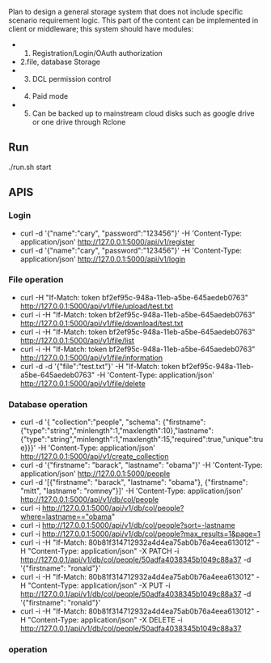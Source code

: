 Plan to design a general storage system that does not include specific scenario requirement logic. This part of the content can be implemented in client or middleware; this system should have modules: 
* 1. Registration/Login/OAuth authorization 
* 2.file, database Storage 
* 3. DCL permission control 
* 4. Paid mode 
* 5. Can be backed up to mainstream cloud disks such as google drive or one drive through Rclone


## Run
./run.sh start


## APIS

### Login
* curl -d '{"name":"cary", "password":"123456"}' -H 'Content-Type: application/json' http://127.0.0.1:5000/api/v1/register
* curl -d '{"name":"cary", "password":"123456"}' -H 'Content-Type: application/json' http://127.0.0.1:5000/api/v1/login

### File operation
* curl -H "If-Match: token bf2ef95c-948a-11eb-a5be-645aedeb0763" http://127.0.0.1:5000/api/v1/file/upload/test.txt
* curl -i -H "If-Match: token bf2ef95c-948a-11eb-a5be-645aedeb0763" http://127.0.0.1:5000/api/v1/file/download/test.txt
* curl -i -H "If-Match: token bf2ef95c-948a-11eb-a5be-645aedeb0763" http://127.0.0.1:5000/api/v1/file/list
* curl -i -H "If-Match: token bf2ef95c-948a-11eb-a5be-645aedeb0763" http://127.0.0.1:5000/api/v1/file/information
* curl -d -d '{"file":"test.txt"}' -H "If-Match: token bf2ef95c-948a-11eb-a5be-645aedeb0763" -H 'Content-Type: application/json' http://127.0.0.1:5000/api/v1/file/delete

### Database operation
* curl -d '{ "collection":"people",
            "schema": {"firstname":{"type":"string","minlength":1,"maxlength":10},"lastname":{"type":"string","minlength":1,"maxlength":15,"required":true,"unique":true}}}' -H 'Content-Type: application/json' http://127.0.0.1:5000/api/v1/create_collection
* curl -d '{"firstname": "barack", "lastname": "obama"}' -H 'Content-Type: application/json' http://127.0.0.1:5000/people
* curl -d '[{"firstname": "barack", "lastname": "obama"}, {"firstname": "mitt", "lastname": "romney"}]' -H 'Content-Type: application/json' http://127.0.0.1:5000/api/v1/db/col/people
* curl -i http://127.0.0.1:5000/api/v1/db/col/people?where=lastname=="obama"
* curl -i http://127.0.0.1:5000/api/v1/db/col/people?sort=-lastname
* curl -i http://127.0.0.1:5000/api/v1/db/col/people?max_results=1&page=1
* curl -i -H "If-Match: 80b81f314712932a4d4ea75ab0b76a4eea613012" -H "Content-Type: application/json" -X PATCH -i http://127.0.0.1/api/v1/db/col/people/50adfa4038345b1049c88a37 -d '{"firstname": "ronald"}'
* curl -i -H "If-Match: 80b81f314712932a4d4ea75ab0b76a4eea613012" -H "Content-Type: application/json" -X PUT -i http://127.0.0.1/api/v1/db/col/people/50adfa4038345b1049c88a37 -d '{"firstname": "ronald"}'
* curl -i -H "If-Match: 80b81f314712932a4d4ea75ab0b76a4eea613012" -H "Content-Type: application/json" -X DELETE -i http://127.0.0.1/api/v1/db/col/people/50adfa4038345b1049c88a37

###  operation